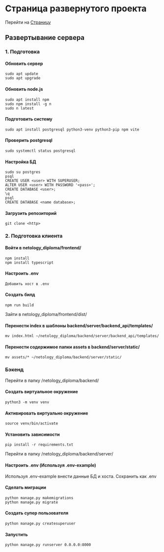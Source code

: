 # Страница развернутого проекта

Перейти на [Страницу](http://89.111.172.179:8000/)

## Развертывание сервера

### 1. Подготовка

#### Обновить сервер

    sudo apt update
    sudo apt upgrade

#### Обновить node.js

    sudo apt install npm
    sudo npm install -g n
    sudo n latest

#### Подготовить систему

    sudo apt install postgresql python3-venv python3-pip npm vite

#### Проверить postgresql

    sudo systemctl status postgresql

#### Настройка БД

    sudo su postgres
    psql
    CREATE USER <user> WITH SUPERUSER;
    ALTER USER <user> WITH PASSWORD '<pass>';
    CREATE DATABASE <user>;
    \q
    psql
    CREATE DATABASE <name database>;

#### Загрузить репозиторий

    git clone <http>

### 2. Подготовка клиента

#### Войти в netology_diploma/frontend/

    npm install
    npm install typescript

#### Настроить .env

    Добавить хост в .env

#### Создать билд

    npm run build

Зайти в netology_diploma/frontend/dist/

#### Перенести index в шаблоны backend/server/backend_api/templates/

    mv index.html ~/netology_diploma/backend/server/backend_api/templates/

#### Перенести содержимое папки assets в backend/server/static/

    mv assets/* ~/netology_diploma/backend/server/static/

### Бэкенд

Перейти в папку /netology_diploma/backend/

#### Создать виртуальное окружение

    python3 -m venv venv

#### Активировать виртуально окружение

    source venv/bin/activate

#### Установить зависимости

    pip install -r requirements.txt

Перейти в папку /netology_diploma/backend/server/

#### Настроить .env (Используя .env-example)

Используя .env-example внести данные БД и хоста. Сохранить как .env

#### Сделать миграции

    python manage.py makemigrations
    python manage.py migrate

#### Создать супер пользователя

    python manage.py createsuperuser

#### Запустить

    python manage.py runserver 0.0.0.0:8000
